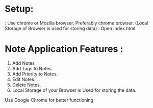 

# Setup:

: Use chrome or Mozilla browser,
   Preferably chrome browser.
  (Local Storage of Browser is used for storing data)
:  Open index.html


# Note Application Features :

1. Add Notes
2. Add Tags to Notes.
3. Add Priority to Notes.
4. Edit Notes.
5. Delete Notes.
6. Local Storage of your Browser is Used for storing the data.

 Use Google Chrome for better functioning.
